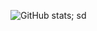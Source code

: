 ![GitHub stats](https://github-readme-stats.vercel.app/api?username=jeffersonbalde&show_icons=true&theme=tokyonight);
sd
